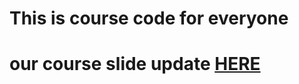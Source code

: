 # This is course code for everyone


# our course slide update [HERE](https://docs.google.com/presentation/d/1AbBLh_29OESqUKiGdaV_6mBMSsir8QxLqLZH6FKv-U0/edit?usp=sharing)

